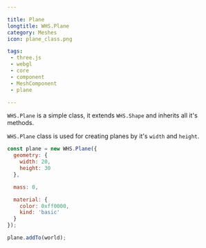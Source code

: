 ```yaml
---

title: Plane
longtitle: WHS.Plane
category: Meshes
icon: plane_class.png

tags:
 - three.js
 - webgl
 - core
 - component
 - MeshComponent
 - plane

---
```


`WHS.Plane` is a simple class, it extends `WHS.Shape` and inherits all it's methods.

`WHS.Plane` class is used for creating planes by it's `width` and `height`.


```javascript
const plane = new WHS.Plane({
  geometry: {
    width: 20,
    height: 30
  },

  mass: 0,

  material: {
    color: 0xff0000,
    kind: 'basic'
  }
});

plane.addTo(world);
```
